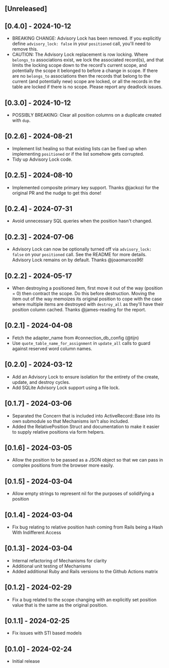 ## [Unreleased]

## [0.4.0] - 2024-10-12

- BREAKING CHANGE: Advisory Lock has been removed. If you explicitly define `advisory_lock: false` in your `positioned` call, you'll need to remove this.
- CAUTION: The Advisory Lock replacement is row locking. Where `belongs_to` associations exist, we lock the associated record(s), and that limits the locking scope down to the record's current scope, and potentially the scope it belonged to before a change in scope. If there are no `belongs_to` associations then the records that belong to the current (and potentially new) scope are locked, or all the records in the table are locked if there is no scope. Please report any deadlock issues.

## [0.3.0] - 2024-10-12

- POSSIBLY BREAKING: Clear all position columns on a duplicate created with `dup`.

## [0.2.6] - 2024-08-21

- Implement list healing so that existing lists can be fixed up when implementing `positioned` or if the list somehow gets corrupted.
- Tidy up Advisory Lock code.

## [0.2.5] - 2024-08-10

- Implemented composite primary key support. Thanks @jackozi for the original PR and the nudge to get this done!

## [0.2.4] - 2024-07-31

- Avoid unnecessary SQL queries when the position hasn't changed.

## [0.2.3] - 2024-07-06

- Advisory Lock can now be optionally turned off via `advisory_lock: false` on your `positioned` call. See the README for more details. Advisory Lock remains on by default. Thanks @joaomarcos96!

## [0.2.2] - 2024-05-17

- When destroying a positioned item, first move it out of the way (position = 0) then contract the scope. Do this before destruction. Moving the item out of the way memoizes its original position to cope with the case where multiple items are destroyed with `destroy_all` as they'll have their position column cached. Thanks @james-reading for the report.

## [0.2.1] - 2024-04-08

- Fetch the adapter_name from #connection_db_config (@tijn)
- Use `quote_table_name_for_assignment` in `update_all` calls to guard against reserved word column names.

## [0.2.0] - 2024-03-12

- Add an Advisory Lock to ensure isolation for the entirety of the create, update, and destroy cycles.
- Add SQLite Advisory Lock support using a file lock.

## [0.1.7] - 2024-03-06

- Separated the Concern that is included into ActiveRecord::Base into its own submodule so that Mechanisms isn't also included.
- Added the RelativePosition Struct and documentation to make it easier to supply relative positions via form helpers.

## [0.1.6] - 2024-03-05

- Allow the position to be passed as a JSON object so that we can pass in complex positions from the browser more easily.

## [0.1.5] - 2024-03-04

- Allow empty strings to represent nil for the purposes of solidifying a position

## [0.1.4] - 2024-03-04

- Fix bug relating to relative position hash coming from Rails being a Hash With Indifferent Access

## [0.1.3] - 2024-03-04

- Internal refactoring of Mechanisms for clarity
- Additional unit testing of Mechanisms
- Added additional Ruby and Rails versions to the Github Actions matrix

## [0.1.2] - 2024-02-29

- Fix a bug related to the scope changing with an explicitly set position value that is the same as the original position.

## [0.1.1] - 2024-02-25

- Fix issues with STI based models

## [0.1.0] - 2024-02-24

- Initial release
